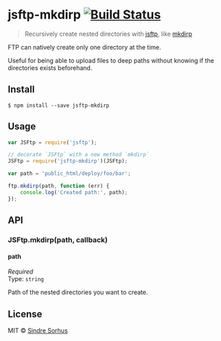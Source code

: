 # jsftp-mkdirp [![Build Status](https://travis-ci.org/sindresorhus/jsftp-mkdirp.svg?branch=master)](https://travis-ci.org/sindresorhus/jsftp-mkdirp)

> Recursively create nested directories with [jsftp](https://github.com/sergi/jsftp), like [mkdirp](https://github.com/substack/node-mkdirp)

FTP can natively create only one directory at the time.

Useful for being able to upload files to deep paths without knowing if the directories exists beforehand.


## Install

```
$ npm install --save jsftp-mkdirp
```


## Usage

```js
var JSFtp = require('jsftp');

// decorate `JSFtp` with a new method `mkdirp`
JSFtp = require('jsftp-mkdirp')(JSFtp);

var path = 'public_html/deploy/foo/bar';

ftp.mkdirp(path, function (err) {
	console.log('Created path:', path);
});
```


## API

### JSFtp.mkdirp(path, callback)

#### path

*Required*  
Type: `string`

Path of the nested directories you want to create.


## License

MIT © [Sindre Sorhus](http://sindresorhus.com)
